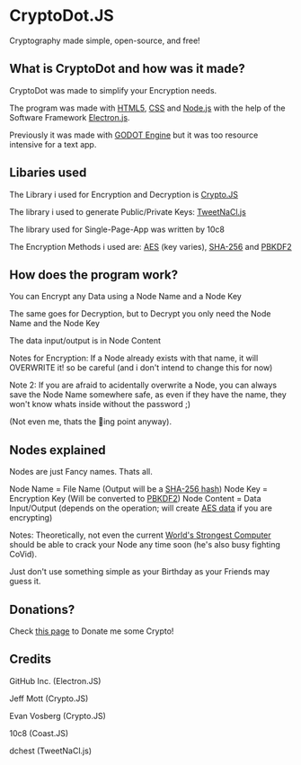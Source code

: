 # CryptoDot.JS
Cryptography made simple, open-source, and free!

## What is CryptoDot and how was it made?
CryptoDot was made to simplify your Encryption needs.

The program was made with [HTML5](https://en.wikipedia.org/wiki/HTML5), [CSS](https://en.wikipedia.org/wiki/CSS) and [Node.js](https://en.wikipedia.org/wiki/Node.js) with the help of the Software Framework [Electron.js](https://en.wikipedia.org/wiki/Electron_(software_framework)).

Previously it was made with [GODOT Engine](https://godotengine.org/) but it was too resource intensive for a text app.

## Libaries used
The Library i used for Encryption and Decryption is [Crypto.JS](https://cryptojs.gitbook.io/docs/)

The library i used to generate Public/Private Keys: [TweetNaCl.js](https://www.npmjs.com/package/tweetnacl)

The library used for Single-Page-App was written by 10c8

The Encryption Methods i used are: [AES](https://en.wikipedia.org/wiki/Advanced_Encryption_Standard) (key varies), [SHA-256](https://en.wikipedia.org/wiki/SHA-2) and [PBKDF2](https://en.wikipedia.org/wiki/PBKDF2)

## How does the program work?
You can Encrypt any Data using a Node Name and a Node Key

The same goes for Decryption, but to Decrypt you only need the Node Name and the Node Key

The data input/output is in Node Content

Notes for Encryption: If a Node already exists with that name, it will OVERWRITE it! so be careful (and i don't intend to change this for now)

Note 2: If you are afraid to acidentally overwrite a Node, you can always save the Node Name somewhere safe, as even if they have the name, they won't know whats inside without the password ;) 

(Not even me, thats the 🦆ing point anyway).

## Nodes explained
Nodes are just Fancy names. Thats all.

Node Name = File Name (Output will be a [SHA-256 hash](https://en.wikipedia.org/wiki/SHA-2))
Node Key = Encryption Key (Will be converted to [PBKDF2](https://en.wikipedia.org/wiki/PBKDF2))
Node Content = Data Input/Output (depends on the operation; will create [AES data](https://en.wikipedia.org/wiki/Advanced_Encryption_Standard) if you are encrypting)

Notes: Theoretically, not even the current [World's Strongest Computer](https://www.bbc.com/news/world-asia-53147684#:~:text=The%20newly%20crowned%20world's%20fastest,IBM%20machine%20in%20the%20US.) should be able to crack your Node any time soon (he's also busy fighting CoVid). 

Just don't use something simple as your Birthday as your Friends may guess it.

## Donations?
Check [this page](https://www.notion.so/Buy-me-a-Coffe-623096e67a074056be6bf11e33ea4bb8) to Donate me some Crypto!

## Credits
GitHub Inc. (Electron.JS)

Jeff Mott (Crypto.JS)

Evan Vosberg (Crypto.JS)

10c8 (Coast.JS)

dchest (TweetNaCl.js)
